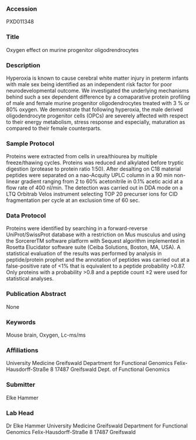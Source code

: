 ### Accession
PXD011348

### Title
Oxygen effect on murine progenitor oligodrendrocytes

### Description
Hyperoxia is known to cause cerebral white matter injury in preterm infants with male sex being identified as an independent risk factor for poor neurodevelopmental outcome. We investigated the underlying mechanisms behind such a sex dependent difference by a comaparative protein profiling of male and female murine progenitor oligodendrocytes treated with 3 % or 80% oxygen. We demonstrate that following hyperoxia, the male derived oligodendrocyte progenitor cells (OPCs) are severely affected with respect to their energy metabolism, stress response and especially, maturation as compared to their female counterparts.

### Sample Protocol
Proteins were extracted from cells in urea/thiourea by multiple freeze/thawing cycles. Proteins was reduced and alkylated before tryptic digestion (protease to protein ratio 1:50). After desalting on C18 material peptides were separated on a nao-Acquity UPLC column in a 90 min non-linear gradient ranging from 2 to 60% acetonitrile in 0.1% acetic acid at a flow rate of 400 nl/min. The detection was carried out in DDA mode on a LTQ Orbitrab Velos instrument selecting TOP 20 precurser ions for CID fragmentation per cycle at an exclusion time of 60 sec.

### Data Protocol
Proteins were identified by searching in a forward-reverse UniProt/SwissProt database with a restriction on Mus musculus and using the SorcererTM software platform with Sequest algorithm implemented in Rosetta Elucidator software suite (Ceiba Solutions, Boston, MA, USA). A statistical evaluation of the results was performed by analysis in peptide/protein prophet and the annotation of peptides was carried out at a false-positive rate of <1% that is equivalent to a peptide probability >0.87. Only proteins with a probability >0.8 and a peptide count ≥2 were used for statistical analyses.

### Publication Abstract
None

### Keywords
Mouse brain, Oxygen, Lc-ms/ms

### Affiliations
University Medicine Greifswald Department for Functional Genomics Felix-Hausdorff-Straße 8 17487 Greifswald
Dept. of Functional Genomics

### Submitter
Elke Hammer

### Lab Head
Dr Elke Hammer
University Medicine Greifswald Department for Functional Genomics Felix-Hausdorff-Straße 8 17487 Greifswald


